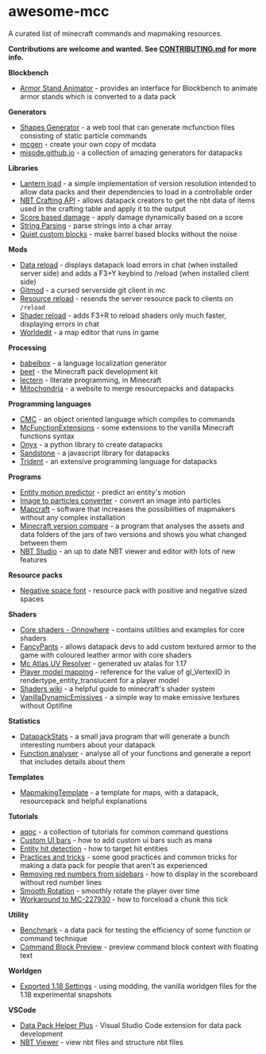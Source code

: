 # awesome-mcc
A curated list of minecraft commands and mapmaking resources.

**Contributions are welcome and wanted. See [CONTRIBUTING.md](CONTRIBUTING.md) for more info.**

**Blockbench**
- [Armor Stand Animator](https://github.com/DoubleF3lix/Armor-Stand-Animator) - provides an interface for Blockbench to animate armor stands which is converted to a data pack

**Generators**
- [Shapes Generator](https://chencmd.github.io/Shapes-Generator/) - a web tool that can generate mcfunction files consisting of static particle commands
- [mcgen](https://github.com/Arcensoth/mcgen) - create your own copy of mcdata
- [misode.github.io](https://misode.github.io) - a collection of amazing generators for datapacks

**Libraries**
- [Lantern load](https://github.com/LanternMC/load) - a simple implementation of version resolution intended to allow data packs and their dependencies to load in a controllable order
- [NBT Crafting API](https://github.com/BigPapi13/NBT-Crafting-API) - allows datapack creators to get the nbt data of items used in the crafting table and apply it to the output
- [Score based damage](https://github.com/ErrorCraft/Score-Based-Damage/releases) - apply damage dynamically based on a score
- [String Parsing](https://github.com/5uso/String-Parser) - parse strings into a char array
- [Quiet custom blocks](https://github.com/Ellivers/QCB) - make barrel based blocks without the noise

**Mods**
- [Data reload](https://www.curseforge.com/minecraft/mc-mods/data-reload) - displays datapack load errors in chat (when installed server side) and adds a F3+Y keybind to /reload (when installed client side)
- [Gitmod](https://github.com/rx-modules/GitMod) - a cursed serverside git client in mc
- [Resource reload](https://github.com/PotatoPresident/resource-reload/tree/1.0.0) - resends the server resource pack to clients on `/reload`
- [Shader reload](https://www.curseforge.com/minecraft/mc-mods/shader-reload) - adds F3+R to reload shaders only much faster, displaying errors in chat
- [Worldedit](https://www.curseforge.com/minecraft/mc-mods/worldedit) - a map editor that runs in game

**Processing**
- [babelbox](https://github.com/OrangeUtan/babelbox) - a language localization generator
- [beet](https://github.com/mcbeet/beet) - the Minecraft pack development kit
- [lectern](https://github.com/mcbeet/lectern) - literate programming, in Minecraft
- [Mitochondria](https://mito.thenuclearnexus.live/) - a website to merge resourcepacks and datapacks

**Programming languages**
- [CMC](https://github.com/Command-Master/CMC) - an object oriented language which compiles to commands
- [McFunctionExtensions](https://github.com/cgytrus/MCFunctionExtensions) - some extensions to the vanilla Minecraft functions syntax
- [Onyx](https://pypi.org/project/onyx-mclib) - a python library to create datapacks
- [Sandstone](https://github.com/TheMrZZ/Sandstone) - a javascript library for datapacks
- [Trident](https://energyxxer.com/trident/) - an extensive programming language for datapacks

**Programs**
- [Entity motion predictor](https://www.desmos.com/calculator/z7ouukcemh) - predict an entity's motion
- [Image to particles converter](https://github.com/RedCocoon/PythonSiphon/blob/main/minecraft-tools/image_to_particles_converter.py) - convert an image into particles
- [Mapcraft](https://mapcraft.app/) - software that increases the possibilities of mapmakers without any complex installation
- [Minecraft version compare](https://github.com/Plagiatus/mc-version-compare/releases) - a program that analyses the assets and data folders of the jars of two versions and shows you what changed between them
- [NBT Studio](https://github.com/tryashtar/nbt-studio) - an up to date NBT viewer and editor with lots of new features

**Resource packs**
- [Negative space font](https://github.com/AmberWat/NegativeSpaceFont/blob/master/README.md) - resource pack with positive and negative sized spaces

**Shaders**
- [Core shaders - Onnowhere](https://github.com/onnowhere/core_shaders) - contains utilities and examples for core shaders
- [FancyPants](https://github.com/Ancientkingg/fancyPants) - allows datapack devs to add custom textured armor to the game with coloured leather armor with core shaders
- [Mc Atlas UV Resolver](https://github.com/OrangeUtan/mc-atlas-uv-resolver/releases) - generated uv atalas for 1.17
- [Player model mapping](https://user-images.githubusercontent.com/30565442/132574881-47defa76-cbe7-420d-9ca4-56b743666eca.png) - reference for the value of gl_VertexID in rendertype_entity_translucent for a player model
- [Shaders wiki](https://github.com/ShockMicro/Minecraft-Shaders/wiki) - a helpful guide to minecraft's shader system
- [VanillaDynamicEmissives](https://github.com/ShockMicro/VanillaDynamicEmissives/) - a simple way to make emissive textures without Optifine

**Statistics**
- [DatapackStats](https://github.com/ICY105/DatapackStats) - a small java program that will generate a bunch interesting numbers about your datapack
- [Function analyser](https://github.com/ErrorCraft/FunctionAnalyser) - analyse all of your functions and generate a report that includes details about them

**Templates**
- [MapmakingTemplate](https://github.com/Plagiatus/MapmakingTemplate) - a template for maps, with a datapack, resourcepack and helpful explanations

**Tutorials**
- [aqoc](https://aqoc.github.io) - a collection of tutorials for common command questions
- [Custom UI bars](https://www.youtube.com/watch?v=EL2X6ppZSCQ) - how to add custom ui bars such as mana
- [Entity hit detection](https://www.youtube.com/watch?v=YZfCBBvOMN4) - how to target hit entities
- [Practices and tricks](https://gist.github.com/Ellivers/762822ee452f1beb058f044ec3139d73) - some good practices and common tricks for making a data pack for people that aren't as experienced
- [Removing red numbers from sidebars](https://www.youtube.com/watch?v=dD6V0bKf-Bc) - how to display in the scoreboard without red number lines
- [Smooth Rotation](https://www.youtube.com/watch?v=xamAY7fpgeQ) - smoothly rotate the player over time
- [Workaround to MC-227930](https://gist.github.com/GrantGryczan/f0a51fc195f76da570d67826974bf2de#file-guide-to-working-around-mc-227930-md) - how to forceload a chunk this tick

**Utility**
- [Benchmark](https://www.planetminecraft.com/data-pack/benchmark-a-data-pack-for-testing-function-efficiency/) - a data pack for testing the efficiency of some function or command technique
- [Command Block Preview](https://www.planetminecraft.com/data-pack/command-block-preview/) - preview command block context with floating text

**Worldgen**
- [Exported 1.18 Settings](https://github.com/misode/vanilla-worldgen/tree/1.18-experimental) - using modding, the vanilla worldgen files for the 1.18 experimental snapshots

**VSCode**
- [Data Pack Helper Plus](https://marketplace.visualstudio.com/items?itemName=SPGoding.datapack-language-server) - Visual Studio Code extension for data pack development
- [NBT Viewer](https://marketplace.visualstudio.com/items?itemName=Misodee.vscode-nbt) - view nbt files and structure nbt files
